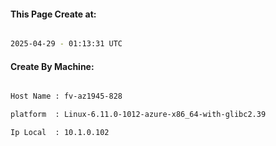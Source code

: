 
   
#### This Page Create at:

```bash

2025-04-29 - 01:13:31 UTC

```

#### Create By Machine:

```bash

Host Name : fv-az1945-828

platform  : Linux-6.11.0-1012-azure-x86_64-with-glibc2.39

Ip Local  : 10.1.0.102

```

